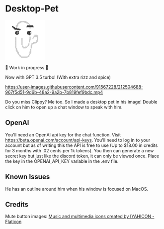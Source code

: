 # Desktop-Pet
![OpenAI chat](/img/thinkingani.gif?raw=true "Clippy Thinking")

🚧 Work in progress 🚧

Now with GPT 3.5 turbo! (With extra rizz and spice)

https://user-images.githubusercontent.com/91567228/212504688-967f5d51-9d6b-48a2-9a2b-7b819fef9bdc.mp4

Do you miss Clippy? Me too. So I made a desktop pet in his image!
Double click on him to open up a chat window to speak with him.

## OpenAI
You'll need an OpenAI api key for the chat function.
Visit https://beta.openai.com/account/api-keys. You'll need to log in to your account but as of writing this the API is free to use (Up to $18.00 in credits for 3 months with .02 cents per 1k tokens). You then can generate a new secret key but just like the discord token, it can only be viewed once. Place the key in the OPENAI_API_KEY variable in the .env file.

## Known Issues
He has an outline around him when his window is focused on MacOS.

## Credits 
Mute button images:
<a href="https://www.flaticon.com/free-icons/music-and-multimedia" title="music and multimedia icons">Music and multimedia icons created by IYAHICON - Flaticon</a>
